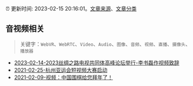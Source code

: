 :alarm_clock: 更新时间: 2023-02-15 20:16:01。[文章来源](/README.md)、[文章分类](/TAGS.md)

## 音视频相关


> 关键字：`WebVR`、`WebRTC`、`Video`、`Audio`、`图像`、`音频`、`视频`、`直播`、`摄像头`、`播放器`



- [2023-02-14-2023丝绸之路电视共同体高峰论坛举行-李书磊作视频致辞](http://politics.people.com.cn/n1/2023/0214/c1001-32623677.html) 
- [2021-02-25-杭州亚运会短视频大赛启动](http://sports.people.com.cn/n1/2021/0225/c14820-32036153.html) 
- [2021-02-09-视频：中国围棋给您拜年了！](http://sports.people.com.cn/n1/2021/0209/c14820-32027007.html) 
